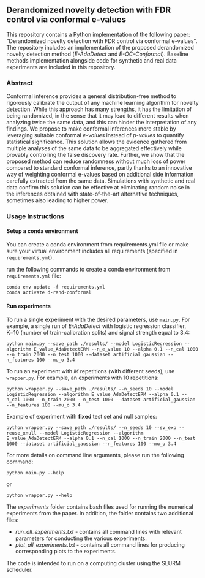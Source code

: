 
## Derandomized novelty detection with FDR control via conformal e-values

This repository contains a Python implementation of the following paper: "Derandomized novelty detection with FDR control via conformal e-values".
The repository includes an implementation of the proposed derandomized novelty detection method (*E-AdaDetect* and *E-OC-Conformal*).
Baseline methods implementation alongside code for synthetic and real data experiments are included in this repository.

### Abstract

Conformal inference provides a general distribution-free method to rigorously calibrate the output of any machine 
learning algorithm for novelty detection.  While this approach has many strengths, it has the limitation of being 
randomized, in the sense that it may lead to different results when analyzing twice the same data, and this can hinder 
the interpretation of any findings. We propose to make conformal inferences more stable by leveraging suitable conformal
*e-values* instead of *p-values* to quantify statistical significance. This solution allows the evidence gathered from 
multiple analyses of the same data to be aggregated effectively while provably controlling the false discovery rate.
Further, we show that the proposed method can reduce randomness without much loss of power compared to standard 
conformal inference, partly thanks to an innovative way of weighting conformal e-values based on additional side information carefully extracted from the same data. Simulations with synthetic and real data confirm this solution can be effective at eliminating random noise in the inferences obtained with state-of-the-art alternative techniques, sometimes also leading to higher power.
### Usage Instructions

#### Setup a conda environment
You can create a conda environment from requirements.yml file or make sure your virtual environment includes all requirements (specified in `requirements.yml`).

run the following commands to create a conda environment from `requirements.yml` file:
```
conda env update -f requirements.yml
conda activate d-rand-conformal
```

#### Run experiments
To run a single experiment with the desired parameters, use `main.py`. 
For example, a single run of *E-AdaDetect* with logistic regression classifier, K=10 (number of train-calibration splits) and signal strength equal to 3.4: 
```
python main.py --save_path ./results/ --model LogisticRegression --algorithm E_value_AdaDetectERM --n_e_value 10 --alpha 0.1 --n_cal 1000 --n_train 2000 --n_test 1000 --dataset artificial_gaussian --n_features 100 --mu_o 3.4
```

To run an experiment with *M* repetitions (with different seeds), use `wrapper.py`.
For example, an experiments with 10 repetitions:
```
python wrapper.py --save_path ./results/ --n_seeds 10 --model LogisticRegression --algorithm E_value_AdaDetectERM --alpha 0.1 --n_cal 1000 --n_train 2000 --n_test 1000 --dataset artificial_gaussian --n_features 100 --mu_o 3.4
```
Example of experiment with **fixed** test set and null samples:
```
python wrapper.py --save_path ./results/ --n_seeds 10 --sv_exp --reuse_xnull --model LogisticRegression --algorithm E_value_AdaDetectERM --alpha 0.1 --n_cal 1000 --n_train 2000 --n_test 1000 --dataset artificial_gaussian --n_features 100 --mu_o 3.4
```

For more details on command line arguments, please run the following command:
```
python main.py --help
```
or
```
python wrapper.py --help
```

The *experiments* folder contains bash files used for running the numerical experiments from the paper.
In addition, the folder contains two additional files:
* *run_all_experiments.txt* - contains all command lines with relevant parameters for conducting the various experiments.
* *plot_all_experiments.txt* - contains all command lines for producing corresponding plots to the experiments.

The code is intended to run on a computing cluster using the SLURM scheduler.
